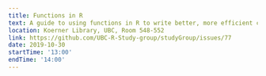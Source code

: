```yaml
---
title: Functions in R
text: A guide to using functions in R to write better, more efficient code.
location: Koerner Library, UBC, Room 548-552
link: https://github.com/UBC-R-Study-group/studyGroup/issues/77
date: 2019-10-30
startTime: '13:00'
endTime: '14:00'
---
```

